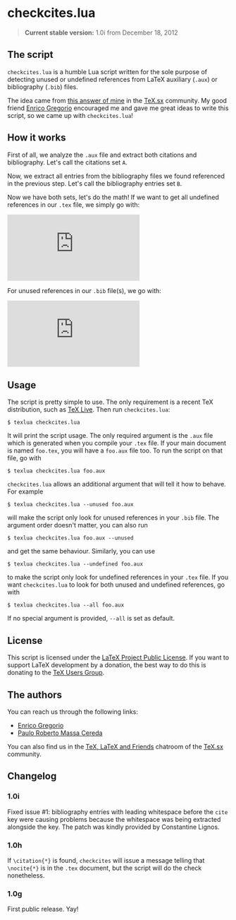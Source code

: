 # checkcites.lua

> **Current stable version:** 1.0i from December 18, 2012

## The script

`checkcites.lua` is a humble Lua script written for the sole purpose of detecting unused or undefined references from LaTeX auxiliary (`.aux`) or bibliography (`.bib`) files.

The idea came from [this answer of mine](http://tex.stackexchange.com/a/43288/3094) in the [TeX.sx](http://tex.stackexchange.com/) community. My good friend [Enrico Gregorio](http://tex.stackexchange.com/users/4427/egreg) encouraged me and gave me great ideas to write this script, so we came up with `checkcites.lua`!

## How it works

First of all, we analyze the `.aux` file and extract both citations and bibliography. Let's call the citations set `A`.

Now, we extract all entries from the bibliography files we found referenced in the previous step. Let's call the bibliography entries set `B`.

Now we have both sets, let's do the math! If we want to get all undefined references in our `.tex` file, we simply go with:

![Undefined references](http://latex.codecogs.com/png.latex?%5CLARGE%20A%20-%20B%20%3D%20%5C%7B%20x%20%3A%20x%20%5Cin%20A%2C%20x%20%5Cnotin%20B%20%5C%7D)

For unused references in our `.bib` file(s), we go with:

![Unused references](http://latex.codecogs.com/png.latex?%5CLARGE%20B%20-%20A%20%3D%20%5C%7B%20x%20%3A%20x%20%5Cin%20B%2C%20x%20%5Cnotin%20A%20%5C%7D)

## Usage

The script is pretty simple to use. The only requirement is a recent TeX distribution, such as [TeX Live](http://www.tug.org/texlive/). Then run `checkcites.lua`:

    $ texlua checkcites.lua

It will print the script usage. The only required argument is the `.aux` file which is generated when you compile your `.tex` file. If your main document is named `foo.tex`, you will have a `foo.aux` file too. To run the script on that file, go with

    $ texlua checkcites.lua foo.aux

`checkcites.lua` allows an additional argument that will tell it how to behave. For example

    $ texlua checkcites.lua --unused foo.aux

will make the script only look for unused references in your `.bib` file. The argument order doesn't matter, you can also run

    $ texlua checkcites.lua foo.aux --unused

and get the same behaviour. Similarly, you can use

    $ texlua checkcites.lua --undefined foo.aux

to make the script only look for undefined references in your `.tex` file. If you want `checkcites.lua` to look for both unused and undefined references, go with

    $ texlua checkcites.lua --all foo.aux

If no special argument is provided, `--all` is set as default.

## License

This script is licensed under the [LaTeX Project Public License](http://www.latex-project.org/lppl/). If you want to support LaTeX development by a donation, the best way to do this is donating to the [TeX Users Group](http://www.tug.org/).

## The authors

You can reach us through the following links:

+ [Enrico Gregorio](http://profs.scienze.univr.it/~gregorio/)
+ [Paulo Roberto Massa Cereda](http://cereda.users.sourceforge.net/)

You can also find us in the [TeX, LaTeX and Friends](http://chat.stackexchange.com/rooms/41/tex-latex-and-friends) chatroom of the [TeX.sx](http://tex.stackexchange.com/) community.

## Changelog

### 1.0i

Fixed issue #1: bibliography entries with leading whitespace before the `cite` key were causing problems because the whitespace was being extracted alongside the key. The patch was kindly provided by Constantine Lignos.

### 1.0h

If `\citation{*}` is found, `checkcites` will issue a message telling that `\nocite{*}` is in the `.tex` document, but the script will do the check nonetheless.

### 1.0g

First public release. Yay!

